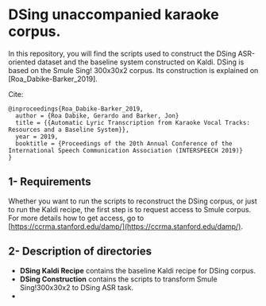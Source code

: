 # DSing unaccompanied karaoke corpus.

In this repository, you will find the scripts used to construct the DSing ASR-oriented dataset
and the baseline system constructed on Kaldi. 
DSing is based on the Smule Sing! 300x30x2 corpus. Its construction is 
explained on [Roa_Dabike-Barker_2019].

Cite:
```
@inproceedings{Roa_Dabike-Barker_2019,  
  author = {Roa Dabike, Gerardo and Barker, Jon}  
  title = {{Automatic Lyric Transcription from Karaoke Vocal Tracks: Resources and a Baseline System}},  
  year = 2019,  
  booktitle = {Proceedings of the 20th Annual Conference of the International Speech Communication Association (INTERSPEECH 2019)}  
}
```


## 1- Requirements

Whether you want to run the scripts to reconstruct the DSing corpus, or just to run the Kaldi recipe, 
the first step is to request access to Smule corpus.
For more details how to get access, go to [https://ccrma.stanford.edu/damp/](https://ccrma.stanford.edu/damp/).   

## 2- Description of directories

* **DSing Kaldi Recipe** contains the baseline Kaldi recipe for DSing corpus.
* **DSing Construction** contains the scripts to transform Smule Sing!300x30x2 to DSing ASR task.
* 

## 
